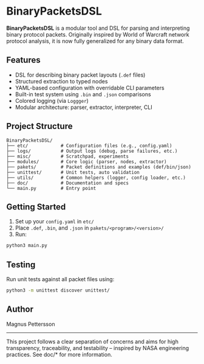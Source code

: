 # BinaryPacketsDSL

**BinaryPacketsDSL** is a modular tool and DSL for parsing and interpreting binary protocol packets. Originally inspired by World of Warcraft network protocol analysis, it is now fully generalized for any binary data format.



## Features

- DSL for describing binary packet layouts (`.def` files)
- Structured extraction to typed nodes
- YAML-based configuration with overridable CLI parameters
- Built-in test system using `.bin` and `.json` comparisons
- Colored logging (via `Loggger`)
- Modular architecture: parser, extractor, interpreter, CLI



## Project Structure

```
BinaryPacketsDSL/
├── etc/            # Configuration files (e.g., config.yaml)
├── logs/           # Output logs (debug, parse failures, etc.)
├── misc/           # Scratchpad, experiments
├── modules/        # Core logic (parser, nodes, extractor)
├── pakets/         # Packet definitions and examples (def/bin/json)
├── unittest/       # Unit tests, auto validation
├── utils/          # Common helpers (logger, config loader, etc.)
├── doc/            # Documentation and specs
└── main.py         # Entry point
```



## Getting Started

1. Set up your `config.yaml` in `etc/`
2. Place `.def`, `.bin`, and `.json` in `pakets/<program>/<version>/`
3. Run:

```bash
python3 main.py
```



## Testing

Run unit tests against all packet files using:

```bash
python3 -m unittest discover unittest/
```



## Author

Magnus Pettersson



---

This project follows a clear separation of concerns and aims for high transparency, traceability, and testability – inspired by NASA engineering practices. See doc/* for more information. 
